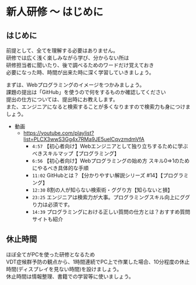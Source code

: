 # 新人研修 〜 はじめに

## はじめに

前提として、全てを理解する必要はありません。  
研修では広く浅く楽しみながら学び、分からない所は  
研修担当者に聞いたり、後で調べるためのワードだけ覚えておき  
必要になった時、時間が出来た時に深く学習していきましょう。  

まずは、Webプログラミングのイメージをつかみましょう。  
課題の提出は「GitHub」を使うので何をするものか確認してください  
提出の仕方については、提出時にお教えします。  
また、エンジニアになると検索することが多くなりますので検索力も身につけましょう。

- 動画
  - <https://youtube.com/playlist?list=PLCX3wwS3Gg4x7RMa9JE5uelCqvzmdmVfA>
    - `4:57` 【初心者向け】Webエンジニアとして独り立ちするために学ぶべきスキルマップ【プログラミング】
    - `6:56` 【初心者向け】Webプログラミングの始め方 スキル0⇒1のためにやるべき具体的な手順
    - `11:02` GitHubとは？【分かりやすい解説シリーズ #14】【プログラミング】
    - `12:30` 8割の人が知らない検索術・ググり方【知らないと損】
    - `23:25` エンジニアは検索力が大事。プログラミングスキル向上にググり力は必須です。
    - `14:39` プログラミングにおける正しい質問の仕方とは？おすすめ質問サイトも紹介

## 休止時間

ほぼ全てがPCを使った研修となるため  
VDT症候群予防の観点から、1時間連続でPC上で作業した場合、10分程度の休止時間(ディスプレイを見ない時間)を設けましょう。  
休止時間は情報整理、書籍での学習等に使いましょう。
